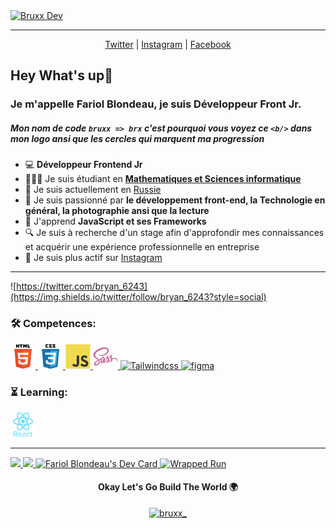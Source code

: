 
<a href="https://bruxx.netlify.app/">
  <img src="https://user-images.githubusercontent.com/81830567/155017738-f40ca30f-ac48-4cbf-8a92-7eff9ef5d19d.png" alt="Bruxx Dev">
</a>

<hr />

<p align="center"> <a href="https://twitter.com/bryan_6243" >Twitter</a> | <a href="https://www.instagram.com/brx_6243/"  >Instagram</a> | <a href="https://www.facebook.com/bryan6243/"  >Facebook</a> </p>
                                                       

## Hey What's up👋
### Je m'appelle Fariol Blondeau, je suis Développeur Front Jr.
##### Mon nom de code ``` bruxx => brx ``` c'est pourquoi vous voyez ce ``` <b/> ``` dans mon logo ansi que les cercles qui marquent ma <b>progression</b>


- 💻 <b>Développeur Frontend Jr</b>
- 👨🏼‍🎓 Je suis étudiant en <b><a href="http://ivanovo.ac.ru/">Mathematiques et Sciences informatique</a></b>
- 📍 Je suis actuellement en <a href="https://fr.wikipedia.org/wiki/Russie">Russie </a>
- 🔭 Je suis passionné par <b>le développement front-end, la Technologie en général, la photographie ansi que la lecture</b>
- 📖 J'apprend <b>JavaScript et ses Frameworks</b>
- 🔍 Je suis à recherche d'un stage afin d'approfondir mes connaissances et acquérir une expérience professionnelle en entreprise 
- 💬 Je suis plus actif sur <a href="https://www.instagram.com/brx_6243/" >Instagram</a>

<hr />

![https://twitter.com/bryan_6243](https://img.shields.io/twitter/follow/bryan_6243?style=social)

<h3 align="left">🛠️ Competences:</h3>
<p align="left">
<a href="https://www.w3.org/html/" target="_blank" rel="noreferrer"> <img src="https://raw.githubusercontent.com/devicons/devicon/master/icons/html5/html5-original-wordmark.svg" alt="html5" width="40" height="40"/> </a> <a href="https://www.w3schools.com/css/" target="_blank" rel="noreferrer"> <img src="https://raw.githubusercontent.com/devicons/devicon/master/icons/css3/css3-original-wordmark.svg" alt="css3" width="40" height="40"/> </a><a href="https://developer.mozilla.org/en-US/docs/Web/JavaScript" target="_blank" rel="noreferrer"> <img src="https://raw.githubusercontent.com/devicons/devicon/master/icons/javascript/javascript-original.svg" alt="javascript" width="40" height="40"/> </a><a href="https://sass-lang.com/" target="_blank" rel="noreferrer"><img src="https://raw.githubusercontent.com/devicons/devicon/master/icons/sass/sass-original.svg" alt="sass" width="40" height="40"/></a><a href="https://tailwindcss.com/" target="_blank" rel="noreferrer"> <img src="https://user-images.githubusercontent.com/81830567/177932231-8e41018b-f9a2-41b0-89e0-62c871c51500.png" alt="Tailwindcss" width="40" height="40"/></a><a href="https://www.figma.com/" target="_blank" rel="noreferrer"> <img src="https://www.vectorlogo.zone/logos/figma/figma-icon.svg" alt="figma" width="40" height="40"/></a>
</p>

<h3 align="left">⏳ Learning:</h3>
<p align="left"><a href="https://reactjs.org/" target="_blank" rel="noreferrer"> <img src="https://raw.githubusercontent.com/devicons/devicon/master/icons/react/react-original-wordmark.svg" alt="react" width="40" height="40"/> </a><a href="https://sass-lang.com" target="_blank" rel="noreferrer"> <a href="https://raw.githubusercontent.com/bruxx-6243/BruxxCodeLog/main/logo/bruxx/Untitled.png"></a></p>

<hr>


<a href="https://github-readme-stats.vercel.app/api/top-langs/?username=bruxx-6243&layout=compact">
  <img src="https://github-readme-stats.vercel.app/api/top-langs/?username=bruxx-6243&layout=compact)](https://github.com/anuraghazra/github-readme-stats" height="226">
</a>
<a href="https://github-readme-stats.vercel.app/api?username=bruxx-6243&show_icons=true&count_private=true&line_height=30&theme=bear">
  <img src="https://github-readme-stats.vercel.app/api?username=bruxx-6243&show_icons=true&count_private=true&line_height=30&theme=bear">
</a>
<a href="https://app.daily.dev/bruxx_6243">
  <img src="https://api.daily.dev/devcards/e93748f8208745baa217897cd002d00d.png?r=a1v" width="180" height="226" alt="Fariol Blondeau's Dev Card"/>
</a>





<a href="https://bruxx-6243.wrapped.run">
  <img src="https://user-images.githubusercontent.com/81830567/183891365-231efc15-0edc-4d92-9413-e205dd1dbbed.png" alt="Wrapped  Run" width="916" height="500">
</a>

<h4 align="center">Okay Let's Go Build The World 🌍</h4>
<p align="center">
  <a href="#">
    <img src="https://user-images.githubusercontent.com/81830567/155032492-db9b4016-2210-42cb-bec6-8d3f6e33bbff.svg" alt="bruxx_" width="100" height="100"/>
  </a>
</p>

